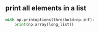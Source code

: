 ## print all elements in a list
```python
with np.printoptions(threshold=np.inf):
    print(np.array(long_list))
```
